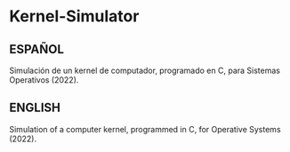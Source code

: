 # Kernel-Simulator
## ESPAÑOL
Simulación de un kernel de computador, programado en C, para Sistemas Operativos (2022).

## ENGLISH
Simulation of a computer kernel, programmed in C, for Operative Systems (2022).


